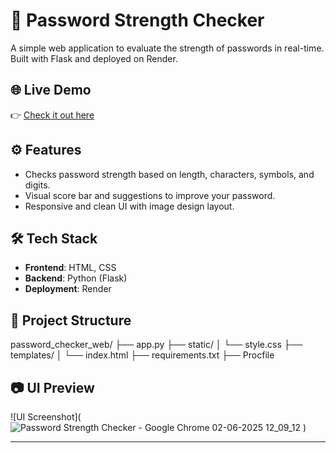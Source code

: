 # 🔐 Password Strength Checker

A simple web application to evaluate the strength of passwords in real-time. Built with Flask and deployed on Render.

## 🌐 Live Demo

👉 [Check it out here](https://password-checker-hg2g.onrender.com/)

## ⚙️ Features

- Checks password strength based on length, characters, symbols, and digits.
- Visual score bar and suggestions to improve your password.
- Responsive and clean UI with image design layout.

## 🛠️ Tech Stack

- **Frontend**: HTML, CSS
- **Backend**: Python (Flask)
- **Deployment**: Render

## 📁 Project Structure

password_checker_web/
├── app.py
├── static/
│ └── style.css
├── templates/
│ └── index.html
├── requirements.txt
├── Procfile

## 📷 UI Preview

![UI Screenshot](![Password Strength Checker - Google Chrome 02-06-2025 12_09_12](https://github.com/user-attachments/assets/10845332-4889-45bf-b014-a6e186567b0b)
)

---

